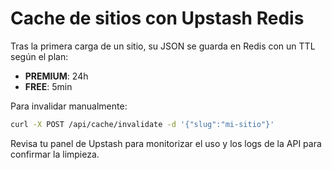 # Cache de sitios con Upstash Redis

Tras la primera carga de un sitio, su JSON se guarda en Redis con un TTL según el plan:

- **PREMIUM**: 24h
- **FREE**: 5min

Para invalidar manualmente:

```bash
curl -X POST /api/cache/invalidate -d '{"slug":"mi-sitio"}'
```

Revisa tu panel de Upstash para monitorizar el uso y los logs de la API para confirmar la limpieza.

